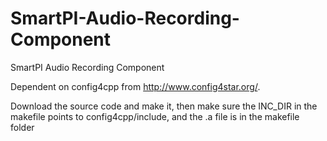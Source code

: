 # SmartPI-Audio-Recording-Component
SmartPI Audio Recording Component


Dependent on config4cpp from http://www.config4star.org/.

Download the source code and make it, then make sure the INC_DIR in the makefile points to config4cpp/include, and the .a file is in the makefile folder
